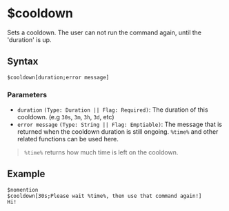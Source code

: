 # $cooldown
Sets a cooldown. The user can not run the command again, until the 'duration' is up.

## Syntax
```
$cooldown[duration;error message]
```

### Parameters
- `duration` `(Type: Duration || Flag: Required)`: The duration of this cooldown. (e.g `30s`, `3m`, `3h`, `3d`, etc)
- `error message` `(Type: String || Flag: Emptiable)`: The message that is returned when the cooldown duration is still ongoing. `%time%` and other related functions can be used here.

> `%time%` returns how much time is left on the cooldown.

## Example
```
$nomention
$cooldown[30s;Please wait %time%, then use that command again!]
Hi!
```
